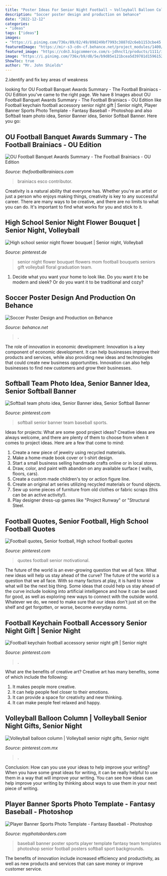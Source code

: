 ```yaml
---
title: "Poster Ideas For Senior Night Football ~ Volleyball Balloon Column"
description: "Soccer poster design and production on behance"
date: "2022-12-12"
categories:
- "ideas"
tags: ["ideas"]
images:
- "https://i.pinimg.com/736x/89/82/49/898249bf7993c3887d2c6eb1153cbe45.jpg"
featuredImage: "https://mir-s3-cdn-cf.behance.net/project_modules/1400/fc086715014573.5628bec1ce6ca.jpg"
featured_image: "https://cdn3.bigcommerce.com/s-jdhnct1/products/1111/images/2763/fantasy_baseball_48x72_banner__66870.1508855149.500.625.jpg?c=2"
image: "https://i.pinimg.com/736x/b9/d8/5e/b9d85e121bcea5d39781d1596152ccc9.jpg"
ShowToc: true
author: "Mr. John Shields"
---
```



2.identify and fix key areas of weakness 

	

		
looking for OU Football Banquet Awards Summary - The Football Brainiacs - OU Edition you've came to the right page. We have 8 Images about OU Football Banquet Awards Summary - The Football Brainiacs - OU Edition like Football keychain football accessory senior night gift | Senior night, Player Banner Sports Photo Template - Fantasy Baseball - Photoshop and also Softball team photo idea, Senior Banner idea, Senior Softball Banner. Here you go:
		
    
## OU Football Banquet Awards Summary - The Football Brainiacs - OU Edition

<img loading=lazy src="https://thefootballbrainiacs.com/wp-content/uploads/2013/12/Banquet.jpg" onerror="this.onerror=null;this.src='https://tse1.mm.bing.net/th?id=OIP.vQ_JxGclk_95iZhg1xpgIgHaE8&amp;pid=15.1';" alt="OU Football Banquet Awards Summary - The Football Brainiacs - OU Edition">

_Source: thefootballbrainiacs.com_

>brainiacs esco contributor. 

	

Creativity is a natural ability that everyone has. Whether you're an artist or just a person who enjoys making things, creativity is key to any successful career. There are many ways to be creative, and there are no limits to what you can do. It's important to find what works for you and stick to it.

    
## High School Senior Night Flower Bouquet | Senior Night, Volleyball

<img loading=lazy src="https://i.pinimg.com/originals/54/c0/f1/54c0f1dccec633b553ecb0df9652c980.jpg" onerror="this.onerror=null;this.src='https://tse1.mm.bing.net/th?id=OIP.StE0lqaERKCYbqjguYnAGgHaJ4&amp;pid=15.1';" alt="High school senior night flower bouquet | Senior night, Volleyball">

_Source: pinterest.de_

>senior night flower bouquet flowers mom football bouquets seniors gift volleyball floral graduation team. 

	

1. Decide what you want your home to look like. Do you want it to be modern and sleek? Or do you want it to be traditional and cozy?

    
## Soccer Poster Design And Production On Behance

<img loading=lazy src="https://mir-s3-cdn-cf.behance.net/project_modules/1400/fc086715014573.5628bec1ce6ca.jpg" onerror="this.onerror=null;this.src='https://tse2.mm.bing.net/th?id=OIP.LPivK04KAkoY8Wbbm6xGbgHaLH&amp;pid=15.1';" alt="Soccer Poster Design and Production on Behance">

_Source: behance.net_

>. 

	

The role of innovation in economic development:
Innovation is a key component of economic development. It can help businesses improve their products and services, while also providing new ideas and technologies that could create new business opportunities. Innovation can also help businesses to find new customers and grow their businesses.

    
## Softball Team Photo Idea, Senior Banner Idea, Senior Softball Banner

<img loading=lazy src="https://i.pinimg.com/736x/89/82/49/898249bf7993c3887d2c6eb1153cbe45.jpg" onerror="this.onerror=null;this.src='https://tse4.mm.bing.net/th?id=OIP.QWF6CWxiEDsq10FfVatFtAHaMW&amp;pid=15.1';" alt="Softball team photo idea, Senior Banner idea, Senior Softball Banner">

_Source: pinterest.com_

>softball senior banner team baseball sports. 

	

Ideas for projects: What are some good project ideas?
Creative ideas are always welcome, and there are plenty of them to choose from when it comes to project ideas. Here are a few that come to mind: 
1. Create a new piece of jewelry using recycled materials.
2. Make a home-made book cover or t-shirt design.
3. Start a small business selling handmade crafts online or in local stores.
4. Draw, color, and paint with abandon on any available surface ( walls, floors, cars).
5. Create a custom made children's toy or action figure line. 
6. Create an original art series utilizing recycled materials or found objects.
7. Sew up some pieces of furniture from old clothes or fabric scraps (this can be an active activity!). 
8. Play designer dress-up games like "Project Runway" or "Structural Steel.

    
## Football Quotes, Senior Football, High School Football Quotes

<img loading=lazy src="https://i.pinimg.com/736x/3f/f1/d4/3ff1d47abb9aa620d159d57be61756f0--motivational-football-quotes-goal-quotes.jpg" onerror="this.onerror=null;this.src='https://tse3.mm.bing.net/th?id=OIP.JjlQ3f362dQQYIBYCxj3LwDPEs&amp;pid=15.1';" alt="Football quotes, Senior football, High school football quotes">

_Source: pinterest.com_

>quotes football senior motivational. 

	

The future of the world is an ever-growing question that we all face. What new ideas will help us stay ahead of the curve?
The future of the world is a question that we all face. With so many factors at play, it is hard to know what will be the next big thing. Some ideas that could help us stay ahead of the curve include looking into artificial intelligence and how it can be used for good, as well as exploring new ways to connect with the outside world. Whatever we do, we need to make sure that our ideas don't just sit on the shelf and get forgotten, or worse, become everyday norms.

    
## Football Keychain Football Accessory Senior Night Gift | Senior Night

<img loading=lazy src="https://i.pinimg.com/736x/45/04/8f/45048f424bfdb2e0890fe93a3a89d039.jpg" onerror="this.onerror=null;this.src='https://tse4.mm.bing.net/th?id=OIP.tg3wY95lSMKHr6Q7Sin3UAHaJ4&amp;pid=15.1';" alt="Football keychain football accessory senior night gift | Senior night">

_Source: pinterest.com_

>. 

	

What are the benefits of creative art?
Creative art has many benefits, some of which include the following: 
1. It makes people more creative.
2. It can help people feel closer to their emotions.
3. It can provide a space for creativity and new thinking.
4. It can make people feel relaxed and happy.

    
## Volleyball Balloon Column | Volleyball Senior Night Gifts, Senior Night

<img loading=lazy src="https://i.pinimg.com/736x/b9/d8/5e/b9d85e121bcea5d39781d1596152ccc9.jpg" onerror="this.onerror=null;this.src='https://tse1.mm.bing.net/th?id=OIP.-varBX44eo2VGETDb_5jZgHaJ3&amp;pid=15.1';" alt="Volleyball balloon column | Volleyball senior night gifts, Senior night">

_Source: pinterest.com.mx_

>. 

	

Conclusion: How can you use your ideas to help improve your writing?
When you have some great ideas for writing, it can be really helpful to use them in a way that will improve your writing. You can see how ideas can help improve your writing by thinking about ways to use them in your next piece of writing.

    
## Player Banner Sports Photo Template - Fantasy Baseball - Photoshop

<img loading=lazy src="https://cdn3.bigcommerce.com/s-jdhnct1/products/1111/images/2763/fantasy_baseball_48x72_banner__66870.1508855149.500.625.jpg?c=2" onerror="this.onerror=null;this.src='https://tse4.mm.bing.net/th?id=OIP.qzvYOrMoZd5vypCaYYstTgAAAA&amp;pid=15.1';" alt="Player Banner Sports Photo Template - Fantasy Baseball - Photoshop">

_Source: myphotoborders.com_

>baseball banner poster sports player template fantasy team templates photoshop senior football posters softball sport backgrounds. 

	

The benefits of innovation include increased efficiency and productivity, as well as new products and services that can save money or improve customer service.

